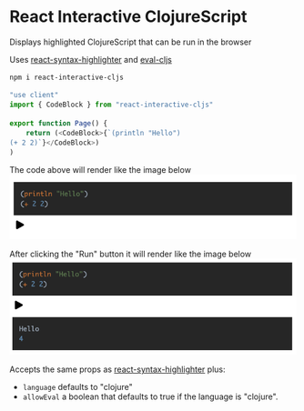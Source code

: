 # React Interactive ClojureScript

Displays highlighted ClojureScript that can be run in the browser

Uses [react-syntax-highlighter](https://github.com/react-syntax-highlighter/react-syntax-highlighter) and [eval-cljs](https://github.com/thiagooak/eval-cljs)

```sh
npm i react-interactive-cljs
```

```js
"use client"
import { CodeBlock } from "react-interactive-cljs"

export function Page() {
    return (<CodeBlock>{`(println "Hello")
(+ 2 2)`}</CodeBlock>)
)

```

The code above will render like the image below
![](before.png)

After clicking the "Run" button it will render like the image below
![](after.png)

Accepts the same props as [react-syntax-highlighter](https://github.com/react-syntax-highlighter/react-syntax-highlighter?tab=readme-ov-file#props)
plus:

* `language` defaults to "clojure"
* `allowEval` a boolean that defaults to true if the language is "clojure".